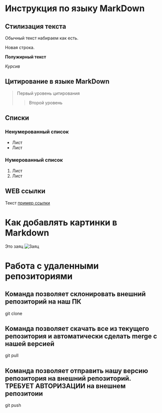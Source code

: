 # Инструкция по языку MarkDown

## Стилизация текста

Обычный текст набираем как есть.

Новая строка.

**Полужирный текст**

*Курсив*

## Цитирование в языке MarkDown
>Первый уровень цитирования
>>Второй уровень

## Списки
### Ненумерованный список
* Лист
* Лист

### Нумерованный список
1. Лист
2. Лист

## WEB ссылки
Текст [пример ссылки](http.example.com "Всплывающая подсказка")

# Как добавлять картинки в Markdown

Это заяц
![Заяц](hare.jpg)

# Работа с удаленными репозиториями
## Команда позволяет склонировать внешний репозиторий на наш ПК
git clone

## Команда позволяет скачать все из текущего репозитория и автоматически сделать merge с нашей версией
git pull

## Команда позволяет отправить нашу версию репозитория на внешний репозиторий. ТРЕБУЕТ АВТОРИЗАЦИИ на внешнем репозитоии
git push